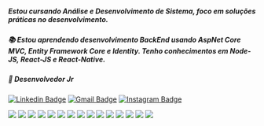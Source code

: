 ##### Estou cursando Análise e Desenvolvimento de Sistema, foco em soluções práticas no desenvolvimento.

##### 📚 Estou aprendendo desenvolvimento BackEnd usando AspNet Core MVC, Entity Framework Core e Identity. Tenho conhecimentos em Node-JS, React-JS e React-Native.
##### 👯 Desenvolvedor Jr

[![Linkedin Badge](https://img.shields.io/badge/-Welton%20Lima-007bb6?style=flat-square&logo=Linkedin&logoColor=white&link=https://www.linkedin.com/in/welton-lima-3ba560168/)](https://www.linkedin.com/in/welton-lima-3ba560168/) 
[![Gmail Badge](https://img.shields.io/badge/-welton.c.lima@gmail.com-c14438?style=flat-square&logo=Gmail&logoColor=white&link=mailto:welton.c.lima@gmail.com)](mailto:welton.c.lima@gmail.com)
[![Instagram Badge](https://img.shields.io/badge/-weltonlima_dev-517fa4?style=flat-square&logo=Instagram&logoColor=white&link=https://www.instagram.com/weltonlima_dev)](https://www.instagram.com/weltonlima_dev)

<img src = "https://img.shields.io/badge/-HTML5-E34F26?style=flat&logo=html5&logoColor=white"> <img src = "https://img.shields.io/badge/-CSS3-1572B6?style=flat&logo=css3&logoColor=white">
<img src="https://img.shields.io/badge/-Bootstrap-563D7C?style=flat&logo=bootstrap&logoColor=white">
<img src="https://img.shields.io/badge/-JavaScript-eed718?style=flat&logo=javascript&logoColor=ffffff">
<img src="https://img.shields.io/badge/-React-000000?style=flat&logo=react&logoColor=00c8ff">
<img src="https://img.shields.io/badge/-MongoDB-4DB33D?style=flat&logo=mongodb&logoColor=FFFFFF">
<img src="https://img.shields.io/badge/-GraphQL-e535ab?style=flat&logo=graphql&logoColor=FFFFFF">
<img src="https://img.shields.io/badge/-MySQL-F29111?style=flat&logo=mysql&logoColor=FFFFFF">
<img src="https://img.shields.io/badge/-Express.js-787878?style=flat">
<img src="https://img.shields.io/badge/-Node.js-3C873A?style=flat&logo=Node.js&logoColor=white">
<img src="http://img.shields.io/badge/-Git-F1502F?style=flat&logo=git&logoColor=FFFFFF">
<img src="http://img.shields.io/badge/-Github-000000?style=flat&logo=github&logoColor=FFFFFF">
<img src="http://img.shields.io/badge/-VS%20Code-007ACC?style=flat&logo=visual%20studio%20code&logoColor=white">
<img src="http://img.shields.io/badge/-Heroku-430098?style=flat&logo=heroku&logoColor=white">
<img src="https://img.shields.io/badge/c%20sharp-659ad2?style=flat&logo=c%2B%2B&logoColor=ffffff">
